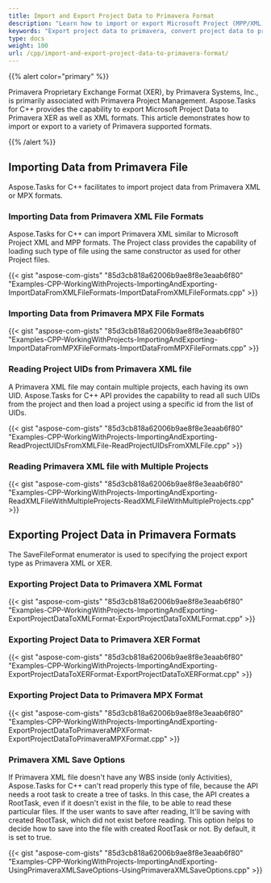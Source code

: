 ```yaml
---
title: Import and Export Project Data to Primavera Format
description: "Learn how to import or export Microsoft Project (MPP/XML) files from or to Primavera (XER, P6 XML) formats using Aspose.Tasks for C++."
keywords: "Export project data to primavera, convert project data to primavera, Primavera XML, P6 XML, XER, Aspose.Tasks, C++"
type: docs
weight: 100
url: /cpp/import-and-export-project-data-to-primavera-format/
---
```


{{% alert color="primary" %}}

Primavera Proprietary Exchange Format (XER), by Primavera Systems, Inc., is primarily associated with Primavera Project Management. Aspose.Tasks for C++ provides the capability to export Microsoft Project Data to Primavera XER as well as XML formats. This article demonstrates how to import or export to a variety of Primavera supported formats.

{{% /alert %}}

## **Importing Data from Primavera File**
Aspose.Tasks for C++ facilitates to import project data from Primavera XML or MPX formats.

### **Importing Data from Primavera XML File Formats**
Aspose.Tasks for C++ can import Primavera XML similar to Microsoft Project XML and MPP formats. The Project class provides the capability of loading such type of file using the same constructor as used for other Project files.

{{< gist "aspose-com-gists" "85d3cb818a62006b9ae8f8e3eaab6f80" "Examples-CPP-WorkingWithProjects-ImportingAndExporting-ImportDataFromXMLFileFormats-ImportDataFromXMLFileFormats.cpp" >}}

### **Importing Data from Primavera MPX File Formats**

{{< gist "aspose-com-gists" "85d3cb818a62006b9ae8f8e3eaab6f80" "Examples-CPP-WorkingWithProjects-ImportingAndExporting-ImportDataFromMPXFileFormats-ImportDataFromMPXFileFormats.cpp" >}}

### **Reading Project UIDs from Primavera XML file**
A Primavera XML file may contain multiple projects, each having its own UID. Aspose.Tasks for C++ API provides the capability to read all such UIDs from the project and then load a project using a specific id from the list of UIDs.

{{< gist "aspose-com-gists" "85d3cb818a62006b9ae8f8e3eaab6f80" "Examples-CPP-WorkingWithProjects-ImportingAndExporting-ReadProjectUIDsFromXMLFile-ReadProjectUIDsFromXMLFile.cpp" >}}

### **Reading Primavera XML file with Multiple Projects**

{{< gist "aspose-com-gists" "85d3cb818a62006b9ae8f8e3eaab6f80" "Examples-CPP-WorkingWithProjects-ImportingAndExporting-ReadXMLFileWithMultipleProjects-ReadXMLFileWithMultipleProjects.cpp" >}}

## **Exporting Project Data in Primavera Formats**
The SaveFileFormat enumerator is used to specifying the project export type as Primavera XML or XER.

### **Exporting Project Data to Primavera XML Format**

{{< gist "aspose-com-gists" "85d3cb818a62006b9ae8f8e3eaab6f80" "Examples-CPP-WorkingWithProjects-ImportingAndExporting-ExportProjectDataToXMLFormat-ExportProjectDataToXMLFormat.cpp" >}}

### **Exporting Project Data to Primavera XER Format**

{{< gist "aspose-com-gists" "85d3cb818a62006b9ae8f8e3eaab6f80" "Examples-CPP-WorkingWithProjects-ImportingAndExporting-ExportProjectDataToXERFormat-ExportProjectDataToXERFormat.cpp" >}}

### **Exporting Project Data to Primavera MPX Format**

{{< gist "aspose-com-gists" "85d3cb818a62006b9ae8f8e3eaab6f80" "Examples-CPP-WorkingWithProjects-ImportingAndExporting-ExportProjectDataToPrimaveraMPXFormat-ExportProjectDataToPrimaveraMPXFormat.cpp" >}}

### **Primavera XML Save Options**
If Primavera XML file doesn't have any WBS inside (only Activities), Aspose.Tasks for C++ can't read properly this type of file, because the API needs a root task to create a tree of tasks. In this case, the API creates a RootTask, even if it doesn't exist in the file, to be able to read these particular files. If the user wants to save after reading, It'll be saving with created RootTask, which did not exist before reading. This option helps to decide how to save into the file with created RootTask or not. By default, it is set to true.

{{< gist "aspose-com-gists" "85d3cb818a62006b9ae8f8e3eaab6f80" "Examples-CPP-WorkingWithProjects-ImportingAndExporting-UsingPrimaveraXMLSaveOptions-UsingPrimaveraXMLSaveOptions.cpp" >}}
